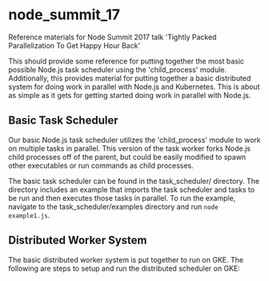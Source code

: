 # node_summit_17
Reference materials for Node Summit 2017 talk 'Tightly Packed Parallelization To Get Happy Hour Back'

This should provide some reference for putting together the most basic possible Node.js task scheduler using the 'child_process' module. Additionally, this provides material for putting together a basic distributed system for doing work in parallel with Node.js and Kubernetes. This is about as simple as it gets for getting started doing work in parallel with Node.js.

## Basic Task Scheduler

Our basic Node.js task scheduler utilizes the 'child_process' module to work on multiple tasks in parallel. This version of the task worker forks Node.js child processes off of the parent, but could be easily modified to spawn other executables or run commands as child processes.

The basic task scheduler can be found in the task_scheduler/ directory. The directory includes an example that imports the task scheduler and tasks to be run and then executes those tasks in parallel. To run the example, navigate to the task_scheduler/examples directory and run `node example1.js`.

## Distributed Worker System

The basic distributed worker system is put together to run on GKE. The following are steps to setup and run the distributed scheduler on GKE:

